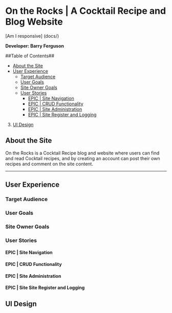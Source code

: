 # On the Rocks | A Cocktail Recipe and Blog Website

[Am I responsive] (docs/)

**Developer: Barry Ferguson**
 
 ##Table of Contents##
 - [About the Site](#about-the-site)
 - [User Experience](#user-experience)
    - [Target Audience](#target-audience)
    - [User Goals](#user-goals)
    - [Site Owner Goals](#site-owner-goals)
    - [User Stories](#user-stories)
        - [EPIC | Site Navigation](#epic-site-navigation)
        - [EPIC | CRUD Functionality](#epic-crud-functionality)
        - [EPIC | Site Administration](#epic-site-administration)
        - [EPIC | Site Register and Logging](#epic-site-register-and-logging)
  3. [UI Design](#ui-design)
 
## About the Site
 On the Rocks is a Cocktail Recipe blog and website where users can find and read Cocktail recipes, and by creating an account can post their own recipes and comment on the site content.
 <hr>
 
## User Experience
 
### Target Audience
 
### User Goals
  
### Site Owner Goals

### User Stories

#### EPIC | Site Navigation

#### EPIC | CRUD Functionality

#### EPIC | Site Administration

#### EPIC | Site Site Register and Logging

## UI Design
 
